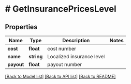 # # GetInsurancePricesLevel

## Properties

Name | Type | Description | Notes
------------ | ------------- | ------------- | -------------
**cost** | **float** | cost number | 
**name** | **string** | Localized insurance level | 
**payout** | **float** | payout number | 

[[Back to Model list]](../../README.md#documentation-for-models) [[Back to API list]](../../README.md#documentation-for-api-endpoints) [[Back to README]](../../README.md)


